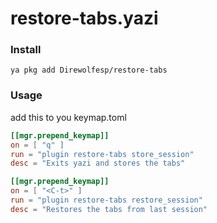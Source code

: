 # restore-tabs.yazi

### Install
`ya pkg add Direwolfesp/restore-tabs`

### Usage
add this to you keymap.toml
```toml
[[mgr.prepend_keymap]]
on = [ "q" ]
run = "plugin restore-tabs store_session"
desc = "Exits yazi and stores the tabs"

[[mgr.prepend_keymap]]
on = [ "<C-t>" ]
run = "plugin restore-tabs restore_session"
desc = "Restores the tabs from last session"
```
